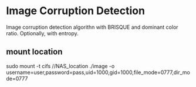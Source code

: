 # Image Corruption Detection

Image corruption detection algorithn with BRISQUE and dominant color ratio. Optionally, with entropy.

## mount location

sudo mount -t cifs //NAS_location ./image -o username=user,password=pass,uid=1000,gid=1000,file_mode=0777,dir_mode=0777